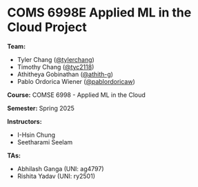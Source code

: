 # COMS 6998E Applied ML in the Cloud Project

**Team:**

- Tyler Chang ([@tylerchang](https://github.com/tylerchang))
- Timothy Chang ([@tyc2118](https://github.com/tyc2118))
- Athitheya Gobinathan ([@athith-g](https://github.com/athith-g))
- Pablo Ordorica Wiener ([@pablordoricaw](https://github.com/pablordoricaw))

**Course:** COMSE 6998 - Applied ML in the Cloud

**Semester:** Spring 2025

**Instructors:**

- I-Hsin Chung
- Seetharami Seelam

**TAs:**

- Abhilash Ganga (UNI: ag4797)
- Rishita Yadav (UNI: ry2501)
